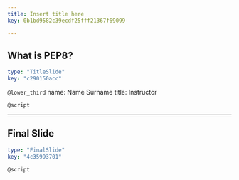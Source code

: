 ```yaml
---
title: Insert title here
key: 0b1bd9582c39ecdf25fff21367f69099

---
```

## What is PEP8?

```yaml
type: "TitleSlide"
key: "c290150acc"
```

`@lower_third`
name: Name Surname
title: Instructor


`@script`



---
## Final Slide

```yaml
type: "FinalSlide"
key: "4c35993701"
```

`@script`


